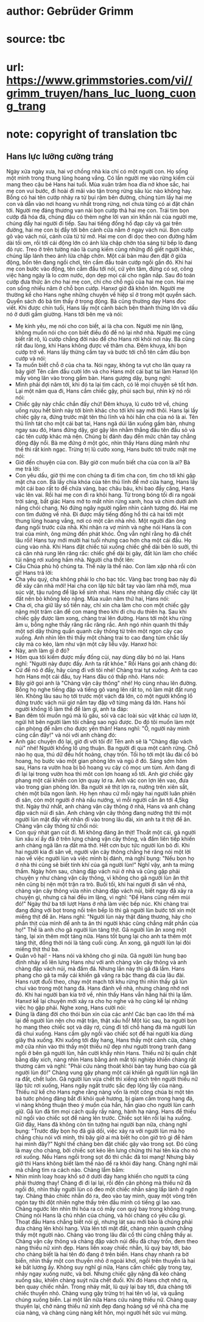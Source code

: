 # author: Gebrüder Grimm
# source: tbc
# url: https://www.grimmstories.com/vi//grimm_truyen/hans_luc_luong_cuong_trang
# note: copyright of translation tbc

## Hans lực lưỡng cường tráng 

Ngày xửa ngày xưa, hai vợ chồng nhà kia chỉ có một người con. Họ sống
một mình trong thung lũng hoang vắng. Có lần người mẹ vào rừng kiếm củi
mang theo cậu bé Hans hai tuổi. Mùa xuân trăm hoa đia nở khoe sắc, hai
mẹ con vui bước, đi hoài đi mãi vào tận trong rừng sâu lúc nào không
hay. Bỗng có hai tên cướp nhảy ra từ bụi rậm bên đường, chúng túm lấy
hai mẹ con và dẫn vào nơi hoang vu nhất trong rừng, nơi chưa từng có ai
đặt chân tới.
Người mẹ đáng thương van nài bọn cướp thả hai mẹ con. Trái tim bọn cướp
đã hóa đá, chúng đâu có thèm nghe lời van xin khẩn nài của người mẹ,
chúng đẩy hai người đi tiếp. Sau hai tiếng đồng hồ đạp cây và gai trên
đường, hai mẹ con bị đẩy tới bên cánh cửa nằm ở ngay vách núi. Bọn cướp
gõ vào vách núi, cánh cửa từ từ mở.
Hai mẹ con đi dọc theo con đường hầm dài tối om, rồi tới cái động lớn có
ánh lửa chập chờn tỏa sáng từ bếp lò đang đỏ rực. Treo ở trên tường nào
là cung kiếm cùng những đồ giết người khác, chúng lấp lánh theo ánh lửa
chập chờn. Một cái bàn màu đen đặt ở giữa động, bốn tên đang ngồi chơi,
tên cầm đầu toán cướp ngồi gần đó.
Khi hai mẹ con bước vào động, tên cầm đầu tới nói, cứ yên tâm, đừng có
sợ, công việc hàng ngày là lo cơm nước, dọn dẹp mọi cái cho ngăn nắp.
Sau đó toán cướp đưa thức ăn cho hai mẹ con, chỉ cho chỗ ngủ của hai mẹ
con.
Hai mẹ con sống nhiều năm ở chỗ bọn cướp. Hanxơ giờ đã khôn lớn. Người
mẹ thường kể cho Hans nghe những chuyện về hiệp sĩ ở trong một quyển
sách. Quyển sách đó bà tìm thấy ở trong động. Bà cũng thường dạy Hans
đọc viết. Khi được chín tuổi, Hans lấy một cành bách bện thành thừng lớn
và dấu nó ở dưới gầm giường. Hans tới bên mẹ và nói:
- Mẹ kính yêu, mẹ nói cho con biết, ai là cha con.
Người mẹ nín lặng, không muốn nói cho con biết điều đó để nó lại nhớ
nhà. Người mẹ cũng biết rất rõ, lũ cướp chẳng đời nào để cho Hans rời
khỏi nơi này. Bà cũng rất đau lòng, khi Hans không được về thăm cha. Đêm
khuya, khi bọn cướp trở về. Hans lấy thừng cầm tay và bước tới chỗ tên
cầm đầu bọn cướp và nói:
- Ta muốn biết chỗ ở của cha ta. Nói ngay, không ta vụt cho lăn quay ra
bây giờ!
Tên cầm đầu cười lớn và cho Hans một cái bạt tai làm Hanxơ lộn mấy vòng
lăn vào trong gầm bàn. Hans gượng dậy, bụng nghĩ:
- Mình phải đợi năm tới, khi đó ta lại tìm cách, có lẽ mọi chuyện sẽ tốt
hơn.
Lại một năm qua đi, Hans cầm chiếc gậy, phủi sạch bụi, nhìn kỹ nó rồi
nói:
- Chiếc gậy này chắc chắn đấy chứ!
Đêm khuya, lũ cướo trở về, chúng uống rưọu hết bình này tới bình khác
cho tới khi say mới thôi. Hans lại lấy chiếc gậy ra, đứng trước mặt tên
thủ lĩnh và hỏi hắn cha của nó là ai. Tên thủ lĩnh tát cho một cái bạt
tai, Hans ngã dúi lăn xuống gầm bàn, nhưng ngay sau đó, Hans đứng dậy,
giơ gậy lên nhằm thẳng đầu tên đầu sỏ và các tên cướp khác mà nện. Chúng
bị đánh đau đến mức chân tay chẳng động đậy nổi.
Bà mẹ đứng ở một góc, nhìn thấy Hans dũng mãnh như thế thì rất kinh
ngạc. Trừng trị lũ cướo xong, Hans bước tới trước mặt mẹ nói:
- Giờ đến chuyện của con. Bây giờ con muốn biết cha của con là ai?
Bà mẹ trả lời:
- Con yêu dấu, giờ thì mẹ con chúng ta đi tìm cha con, tìm cho tới khi
gặp mặt cha con.
Bà lấy chìa khóa của tên thủ lĩnh để mở cửa hang, Hans lấy một cái bao
rất to để chứa vàng, bạc châu báu, khi bao đầy căng, Hans vác lên vai.
Rồi hai mẹ con đi ra khỏi hang. Từ trong bóng tối đi ra ngoài trời sáng,
bất giác Hans mở to mắt nhìn rừng xanh, hoa và chim dưới ánh nắng chói
chang. Nó đứng ngây người ngắm nhìn cảnh tượng đó.
Hai mẹ con tìm đường về nhà. Đi được mấy tiếng đồng hồ thì cả hai tới
một thung lũng hoang vắng, nơi có một căn nhà nhỏ.
Một người đàn ông đang ngồi trước cửa nhà. Khi nhận ra vợ mình và nghe
nói Hans là con trai của mình, ông mừng đến phát khóc. Ông vẫn nghĩ rằng
họ đã chết lâu rồi!
Hans tuy mới mười hai tuổi nhưng cao hơn cha một cái đầu. Họ cùng vào
nhà. Khi Hans đặt chiếc túi xuống chiếc ghế dài bên lò sưởi, thì cả căn
nhà rung lên răng rắc: chiếc ghế dài bị gãy, đất lún làm cho chiếc túi
nặng rơi xuống hầm nhà. Người cha thốt lên:
- Cầu Chúa phù hộ chúng ta. Thế này là thế nào. Con làm xập nhà rồi còn
gì!
Hans trả lời:
- Cha yêu quý, cha không phải lo cho bạc tóc. Vàng bạc trong bao này đủ
để xây căn nhà mới!
Hai cha con lập tức bắt tay vào làm nhà mới, mua súc vật, tậu ruộng để
lập kế sinh nhai. Hans nhẹ nhàng đẩy chiếc cày lật đất nên bò không kéo
nặng.
Mùa xuân năm thứ hai, Hans nói:
- Cha ơi, cha giữ lấy số tiền này, chỉ xin cha làm cho con một chiếc gậy
nặng một trăm cân để con mang theo khi đi chu du thiên hạ.
Sau khi chiếc gậy được làm xong, chàng trai lên đường.
Hans tới một khu rừng âm u, bỗng nghe thấy răng rắc răng rắc. Anh ngó
nhìn quanh thì thấy một sợi dây thừng quấn quanh cây thông từ trên một
ngọn cây cao xuống. Anh nhìn lên thì thấy một chàng trai to cao đang túm
chắc lấy cây mà co kéo, làm như vặn một cây liễu vậy. Hanxơ hỏi:
- Này, anh làm gì ở đó?
- Hôm qua tôi kiếm được mấy đống củi, nay dùng dây bó nó lại.
Hans nghĩ: "Người này được đấy. Anh ta rất khỏe." Rồi Hans gọi anh
chàng đó:
- Cứ để nó ở đấy, hãy cùng đi với tôi nhé!
Chàng trai tụt xuống. Anh ta cao hơn Hans một cái đầu, tuy Hans đâu có
thấp nhỏ. Hans nói:
- Bây giờ gọi anh là "Chàng vặn cây thông" nhé!
Họ cùng nhau lên đường. Bỗng họ nghe tiếng đập và tiếng gõ vang lên rất
to, nó làm mặt đất rung lên. Không lâu sau họ tới trước một vách đá lớn,
có một người khổng lồ đứng trước vách núi giơ nắm tay đập vỡ từng mảng
đá lớn. Hans hỏi người khổng lồ làm thế để làm gì, anh ta đáp:
- Ban đêm tôi muốn ngủ mà lũ gấu, sói và các loài súc vật khác cứ lượn
lờ, ngửi hít bên người làm tôi chẳng sao ngủ được. Do đó tôi muốn làm
một căn phòng để nằm cho được yên thân!
Hans nghĩ: "Ồ, người này mình cũng cần đây!" và nói với anh chàng đó:
- Anh gác chuyện đó lại, giờ đi với tôi đi! Tên anh sẽ là "Chàng đập
vách núi" nhé!
Người khổng lồ ưng thuận. Ba người đi qua một cánh rừng. Chỗ nào họ qua,
thú dữ đều hốt hoảng, chạy trốn. Tối họ tới một lâu đài cổ bỏ hoang, họ
bước vào một gian phòng lớn và ngủ ở đó.
Sáng sớm hôm sau, Hans ra vườn hoa bị bỏ hoang vu cây cỏ mọc um tùm. Anh
đang đi đi lại lại trong vườn hoa thì môt con lợn hoang xồ tới. Anh giơ
chiếc gậy phang một cái khiến con lợn quay lơ ra. Anh vác con lợn lên
vao, đưa vào trong gian phòng lớn. Ba người xẻ thịt lợn ra, nướng trên
xiên sắt, chén một bữa ngon lành. Họ hẹn nhau cứ mỗi ngày hai người luân
phiên đi săn, còn một người ở nhà nấu nướng, vì mỗi người cần ăn tới
4,5kg thịt.
Ngày thứ nhất, anh chàng vặn cây thông ở nhà, Hans và anh chàng đập vách
núi đi săn. Anh chàng vặn cây thông đang nướng thịt thì một người lùn
mặt đầy vết nhăn đi vào trong lâu đài, xin anh ta ít thịt để ăn.
Chàng vặn cây thông từ chối nói:
- Con quỷ nhát gan cút đi. Mi không đáng ăn thịt!
Thoắt một cái, gã người lùn xấu xí ấy đã ở trên lưng chàng vặn cây
thông, và đấm liên tiếp khiến anh chàng ngã lăn ra đất mà thở. Hết cơn
bực tức người lùn bỏ đi.
Khi hai người kia đi săn về, người vặn cây thông chẳng hé răng nói một
lời nào về việc người lùn và việc mình bị đánh, mà nghĩ bụng: "Nếu bọn
họ ở nhà thì cũng sẽ biết tính khí của gã người lùn!" Nghĩ vậy, anh ta
mừng thầm.
Ngày hôm sau, chàng đập vách núi ở nhà và cũng gặp phải chuyện y như
chàng vặn cây thông, vì không cho gã người lùn ăn thịt nên cũng bị nện
một trận ra trò.
Buổi tối, khi hai người đi săn về nhà, chàng vặn cây thông vừa nhìn
chàng đập vách núi, biết ngay đã xảy ra chuyện gì, nhưng cả hai đều im
lặng, vì nghĩ: "Để Hans cũng nếm mùi đó!"
Ngày thứ ba tới lượt Hans ở nhà làm việc bếp núc. Khi chàng trai đang
đứng với bọt trong nồi trên bếp lò thì gã người lùn bước tới xin một
miếng thịt để ăn. Hans nghĩ: "Người lùn này thật đáng thương, hãy cho
phần thịt của mình để anh ta ăn thì người khác cũng chẳng mất phần của
họ!" Thế là anh cho gã người lùn tảng thịt.
Gã người lùn ăn xong một tảng, lại xin thêm một tảng nữa. Hans tốt bụng
lại cho anh ta thêm một tảng thịt, đồng thời nói là tảng cuối cùng. Ăn
xong, gã người lùn lại đòi miếng thịt thứ ba.
- Quân vô hại! - Hans nói và không cho gì nữa.
Gã người lùn hung bạo định nhảy xổ lên lưng Hans như với anh chàng vặn
cây thông và anh chàng đập vách núi, mà đấm đá. Nhưng lần này thì gã đã
lầm. Hans phang cho gã ta mấy cái khiến gã văng ra bậc thang đá của lâu
đài. Hans rượt đuổi theo, chạy một mạch tới khu rừng thì nhìn thấy gã
lùn chui vào trong một hang đá. Hans đành về nhà, nhưng chàng nhớ nơi
đó.
Khi hai người bạn kia trở về, nhìn thấy Hans vẫn hăng hái thì lạ lắm.
Hanxơ kể lại chuyện mới xảy ra cho họ nghe và họ cũng kể lại những việc
họ gặp phải. Nghe xong, Hans cười nói:
- Đúng là đáng đời cho thói bủn xỉn của các anh! Các bạn cao lớn thế mà
lại để người lùn nện cho mặt trận, thật xấu hổ! Một lúc sau, ba người
bọn họ mang theo chiếc sọt và dây rợ, cùng đi tới chỗ hang đá mà người
lùn đã chui xuống. Hans cầm gậy ngồi vào chiếc sọt để hai người kia dùng
giây thả xuống.
Khi xuống tới đáy hang, Hans thấy một cánh cửa, chàng mở cửa nhìn vào
thì thấy một thiếu nữ đẹp như người trong tranh đang ngồi ở bên gã người
lùn, hắn cười khẩy nhìn Hans. Thiếu nữ bị quấn chặt bằng dây xích, nàng
nhìn Hans bằng ánh mắt tội nghiệp khiến chàng rất thương cảm và nghĩ:
"Phải cứu nàng thoát khỏi bàn tay hung bạo của gã người lùn đó!" Chàng
vung gậy phang một cái khiến gã người lùn ngã lăn ra đất, chết luôn.
Gã người lùn vừa chết thì xiềng xích trên người thiếu nữ lập tức rơi
xuống, Hans ngây ngất trước sắc đẹp lộng lẫy của nàng.
Thiếu nữ kể cho Hans nghe rằng nàng vốn là một công chúa bị một tên bá
tước phóng đãng bắt đi khỏi quê hương, bị giam cầm trong hang đá, vì
nàng không thuận theo ý muốn của hắn, hắn giao cho người lùn canh giữ.
Gã lùn đã tìm mọi cách quấy rầy nàng, hành hạ nàng.
Hans để thiếu nữ ngồi vào chiếc sọt để nàng lên trước. Chiếc sọt lên rồi
lại hạ xuống. Giờ đây, Hans đã không còn tin tưởng hai người bạn nữa,
chàng nghĩ bụng: "Trước đây bọn họ đã giả dối, việc xảy ra với người
lùn mà họ chẳng chịu nói với mình, thì bây giờ ai mà biết họ còn giở trò
gì để hãm hại mình đây?"
Nghĩ thế chàng bèn đặt chiếc gậy vào trong sọt. Đó cũng là may cho
chàng, bởi chiếc sọt kéo lên lưng chừng thì hai tên kia cho nó rơi
xuống. Nếu Hans ngồi trong sọt đó thì chắc đã toi mạng!
Nhưng bây giờ thì Hans không biết làm thế nào để ra khỏi đáy hang. Chàng
nghĩ mãi mà chẳng tìm ra cách nào. Chàng lẩm bẩm:
- Nhìn mình loay hoay khổ sở ở dưới đáy hang khiến cho người ta cũng
phải thương thay!
Chàng đi đi lại lại, rồi đến căn phòng mà thiếu nữ đã ngồi đó, nhìn thấy
người lùn có đeo một chiếc nhẫn sáng lấp lánh ở ngón tay. Chàng tháo
chiếc nhẫn đó ra, đeo vào tay mình, quay một vòng trên ngón tay thì đột
nhiên nghe thấy trên đầu mình có tiếng gì lao xao. Chàng ngước lên nhìn
thì hóa ra có mấy con quỷ bay trong không trung. Chúng nói Hans là chủ
nhân của chúng, và hỏi chàng có yêu cầu gì.
Thoạt đầu Hans chẳng biết nói gì, nhưng lát sau mới bảo là chúng phải
đưa chàng lên khỏi hang. Vừa lên tới mặt đất, chàng nhìn quanh chẳng
thấy một người nào. Chàng vào trong lâu đài cổ thì cũng chẳng thấy ai.
Chàng vặn cây thông và chàng đập vách núi đều đã chạy trốn, đem theo
nàng thiếu nữ xinh đẹp.
Hans liền xoay chiếc nhẫn, lũ quỷ bay tới, báo cho chàng biết là hai tên
đó đang ở trên biển. Hans chạy nhanh ra bờ biển, nhìn thấy một con
thuyền nhỏ ở ngoài khơi, ngồi trên thuyền là hai kẻ bất lương ấy. Không
suy nghĩ gì nữa, Hans cầm chiếc gậy trong tay, nhảy ngay xuống nước, và
bơi. Nhưng chiếc gậy nặng đã kéo chàng xuống sâu, khiến chàng suýt nữa
chết đuối.
Khi đó Hans chợt nhớ ra, bèn quay chiếc nhẫn. Trong nháy mắt, lũ quỷ lại
bay tới, đưa chàng tới chiếc thuyền nhỏ. Chàng vung gậy trừng trị hai
tên vô lại, và quẳng chúng xuống biển. Lại một lần nữa Hans cứu nàng
thiếu nữ. Chàng quay thuyền lại, chở nàng thiếu nữ xinh đẹp đang hoảng
sợ về nhà cha mẹ của nàng, và chàng cùng nàng kết hôn, mọi người hết sức
vui mừng.
